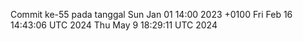 Commit ke-55 pada tanggal Sun Jan 01 14:00 2023 +0100
Fri Feb 16 14:43:06 UTC 2024
Thu May  9 18:29:11 UTC 2024
